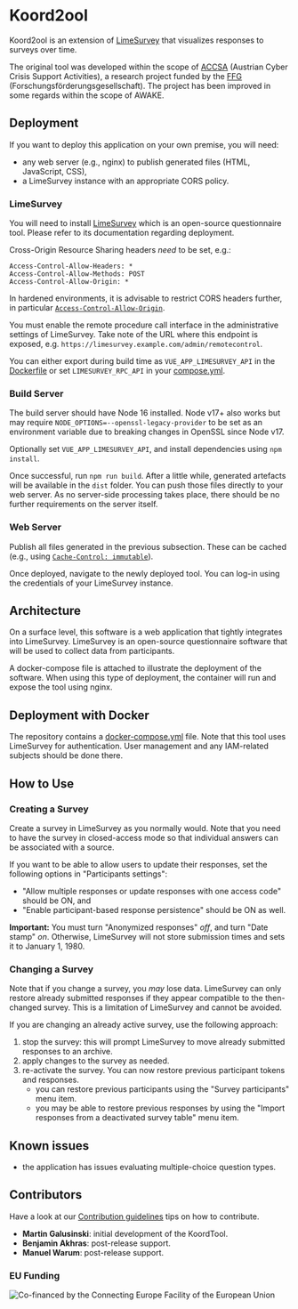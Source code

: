 # Koord2ool

Koord2ool is an extension of [LimeSurvey](https://github.com/LimeSurvey/LimeSurvey) that visualizes responses to surveys
over time.

The original tool was developed within the scope of [ACCSA](https://projekte.ffg.at/projekt/2742376) (Austrian Cyber Crisis
Support Activities), a research project funded by the [FFG](https://www.ffg.at/) (Forschungsförderungsgesellschaft).
The project has been improved in some regards within the scope of AWAKE.

## Deployment

If you want to deploy this application on your own premise, you will need:

- any web server (e.g., nginx) to publish generated files (HTML, JavaScript, CSS),
- a LimeSurvey instance with an appropriate CORS policy.

### LimeSurvey

You will need to install [LimeSurvey](https://www.limesurvey.org/) which is an open-source questionnaire tool.
Please refer to its documentation regarding deployment.

Cross-Origin Resource Sharing headers *need* to be set, e.g.:

```
Access-Control-Allow-Headers: *
Access-Control-Allow-Methods: POST
Access-Control-Allow-Origin: *
```

In hardened environments, it is advisable to restrict CORS headers further, in particular
[`Access-Control-Allow-Origin`](https://developer.mozilla.org/en-US/docs/Web/HTTP/Headers/Access-Control-Allow-Origin).

You must enable the remote procedure call interface in the administrative settings of LimeSurvey.
Take note of the URL where this endpoint is exposed, e.g. `https://limesurvey.example.com/admin/remotecontrol`.

You can either export during build time as `VUE_APP_LIMESURVEY_API` in the [Dockerfile](Dockerfile) or set `LIMESURVEY_RPC_API` in your [compose.yml](compose.yml).

### Build Server

The build server should have Node 16 installed.
Node v17+ also works but may require `NODE_OPTIONS=--openssl-legacy-provider` to be set as an environment variable
due to breaking changes in OpenSSL since Node v17.

Optionally set `VUE_APP_LIMESURVEY_API`, and install dependencies using `npm install`.

Once successful, run `npm run build`.
After a little while, generated artefacts will be available in the `dist` folder.
You can push those files directly to your web server.
As no server-side processing takes place, there should be no further requirements on the server itself.

### Web Server

Publish all files generated in the previous subsection.
These can be cached (e.g., using [`Cache-Control: immutable`](https://developer.mozilla.org/en-US/docs/Web/HTTP/Headers/Cache-Control)).

Once deployed, navigate to the newly deployed tool.
You can log-in using the credentials of your LimeSurvey instance.

## Architecture

On a surface level, this software is a web application that tightly integrates into LimeSurvey.
LimeSurvey is an open-source questionnaire software that will be used to collect data from participants.

A docker-compose file is attached to illustrate the deployment of the software.
When using this type of deployment, the container will run and expose the tool using nginx.

## Deployment with Docker

The repository contains a [docker-compose.yml](compose.yml) file.
Note that this tool uses LimeSurvey for authentication.
User management and any IAM-related subjects should be done there.

## How to Use

### Creating a Survey

Create a survey in LimeSurvey as you normally would.
Note that you need to have the survey in closed-access mode so that individual answers
can be associated with a source.

If you want to be able to allow users to update their responses, set the following options
in "Participants settings":
  - "Allow multiple responses or update responses with one access code" should be ON, and
  - "Enable participant-based response persistence" should be ON as well.

**Important:** You must turn "Anonymized responses" *off*, and turn "Date stamp" *on*.
Otherwise, LimeSurvey will not store submission times and sets it to January 1, 1980.

### Changing a Survey

Note that if you change a survey, you *may* lose data.
LimeSurvey can only restore already submitted responses if they appear compatible to the then-changed survey.
This is a limitation of LimeSurvey and cannot be avoided.

If you are changing an already active survey, use the following approach:

  1. stop the survey: this will prompt LimeSurvey to move already submitted responses to an archive.
  2. apply changes to the survey as needed.
  3. re-activate the survey. You can now restore previous participant tokens and responses.
      - you can restore previous participants using the "Survey participants" menu item.
      - you may be able to restore previous responses by using the "Import responses from a deactivated survey table" menu item.

## Known issues

- the application has issues evaluating multiple-choice question types.

## Contributors

Have a look at our [Contribution guidelines](https://github.com/ait-cs-IaaS/.github/blob/master/CONTRIBUTING.md) tips on how to contribute.

- **Martin Galusinski**: initial development of the KoordTool.
- **Benjamin Akhras**: post-release support.
- **Manuel Warum**: post-release support.

### EU Funding

![Co-financed by the Connecting Europe Facility of the European Union](https://ec.europa.eu/inea/sites/default/files/ceflogos/en_horizontal_cef_logo_2.png)
